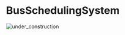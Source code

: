 # BusSchedulingSystem

![under_construction](https://user-images.githubusercontent.com/79078559/168934596-cbacd733-e0a9-4887-89e1-5d5ecbb66c96.jpg)
